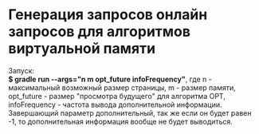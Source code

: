 # Генерация запросов онлайн запросов для алгоритмов виртуальной памяти 

Запуск: <br/>
**$ gradle run --args="n m opt_future infoFrequency"**, где n - максимальный возможный размер страницы, 
m - размер памяти, opt_future - размер "просмотра будущего" для алгоритма OPT, infoFrequency - 
частота вывода дополнительной информации. Завершающий параметр дополнительный, так же если он будет равен 
-1, то дополнительная информация вообще не будет выводиться. 
